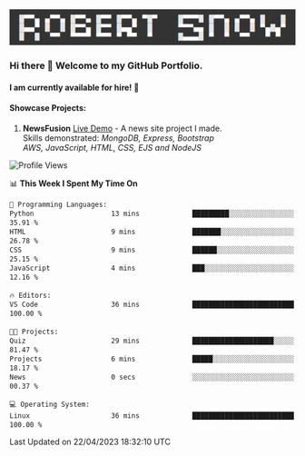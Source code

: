 <img alt="myname" src="assets/name.png" />

### Hi there 👋 Welcome to my GitHub Portfolio.
#### I am currently available for hire!  :briefcase:

#### Showcase Projects:

1. **NewsFusion** [Live Demo](https://news-1-f7223358.deta.app/) - A news site project I made.\
Skills demonstrated: *MongoDB, Express, Bootstrap\
AWS, JavaScript, HTML, CSS, EJS and NodeJS*

<!--START_SECTION:waka-->
![Profile Views](http://img.shields.io/badge/Profile%20Views-0-blue)

📊 **This Week I Spent My Time On** 

```text
💬 Programming Languages: 
Python                   13 mins             █████████░░░░░░░░░░░░░░░░   35.91 % 
HTML                     9 mins              ███████░░░░░░░░░░░░░░░░░░   26.78 % 
CSS                      9 mins              ██████░░░░░░░░░░░░░░░░░░░   25.15 % 
JavaScript               4 mins              ███░░░░░░░░░░░░░░░░░░░░░░   12.16 % 

🔥 Editors: 
VS Code                  36 mins             █████████████████████████   100.00 % 

🐱‍💻 Projects: 
Quiz                     29 mins             ████████████████████░░░░░   81.47 % 
Projects                 6 mins              █████░░░░░░░░░░░░░░░░░░░░   18.17 % 
News                     0 secs              ░░░░░░░░░░░░░░░░░░░░░░░░░   00.37 % 

💻 Operating System: 
Linux                    36 mins             █████████████████████████   100.00 % 
```


 Last Updated on 22/04/2023 18:32:10 UTC
<!--END_SECTION:waka-->

<!--
**robjsnow/robjsnow** is a ✨ _special_ ✨ repository because its `README.md` (this file) appears on your GitHub profile.

Here are some ideas to get you started:

- 🔭 I’m currently working on ...
- 🌱 I’m currently learning ...
- 👯 I’m looking to collaborate on ...
- 🤔 I’m looking for help with ...
- 💬 Ask me about ...
- 📫 How to reach me: ...
- 😄 Pronouns: ...
- ⚡ Fun fact: ...
-->
